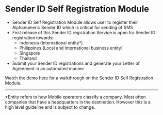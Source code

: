 # Sender ID Self Registration Module

* Sender ID Self Registration Module allows user to register their Alphanumeric Sender ID which is critical for sending of SMS
* First release of this Sender ID registration Service is open for Sender ID registration towards:
  * Indonesia (International entity\*)
  * Philippines (Local and International business entity)
  * Singapore
  * Thailand
* Submit your Sender ID registrations and generate your Letter of Agreement in an automated manner

Watch the demo [here](https://8x8.navattic.com/mg1052u) for a walkthrough on the Sender ID Self Registration Module.

---

\*Entity refers to how Mobile operators classify a company. Most often companies that have a headquarters in the destination. However this is a high level guideline and is subject to change.

